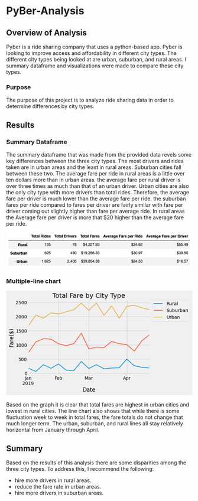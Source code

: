 # PyBer-Analysis

## Overview of Analysis

Pyber is a ride sharing company that uses a python-based app. Pyber is looking to improve access and affordability in different city types. The different city types being looked at are urban, suburban, and rural areas. I summary dataframe and visualizations were made to compare these city types.

### Purpose

The purpose of this project is to analyze ride sharing data in order to determine differences by city types. 

## Results
### Summary Dataframe

The summary dataframe that was made from the provided data revels some key differences between the three city types. The most drivers and rides taken are in urban areas and the least in rural areas. Suburban cities fall between these two. The average fare per ride in rural areas is a little over ten dollars more than in urban areas. the average fare per rural driver is over three times as much than that of an urban driver. 
Urban cities are also the only city type with more drivers than total rides. Therefore, the average fare per driver is much lower than the average fare per ride. the suburban fares per ride compared to fares per driver are fairly similar with fare per driver coming out slightly higher than fare per average ride. In rural areas the Average fare per driver is more that $20 higher than the average fare per ride. 

![summary table](analysis/summary_df.png)

### Multiple-line chart

![line chart](analysis/Pyber_fare_summary.png)

Based on the graph it is clear that total fares are highest in urban cities and lowest in rural cities. The line chart also shows that while there is some fluctuation week to week in total fares, the fare totals do not change that much longer term. The urban, suburban, and rural lines all stay relatively horizontal from January through April.

## Summary 

Based on the results of this analysis there are some disparities among the three city types. To address this, I recommend the following:
- hire more drivers in rural areas. 
- reduce the fare rate in urban areas. 
- hire more drivers in suburban areas. 